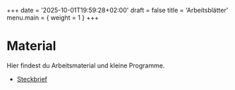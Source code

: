 +++
date = '2025-10-01T19:59:28+02:00'
draft = false
title = 'Arbeitsblätter'
menu.main = { weight = 1 }
+++

# Material


Hier findest du Arbeitsmaterial und kleine Programme.

- [Steckbrief](steckbrief/index.html)
